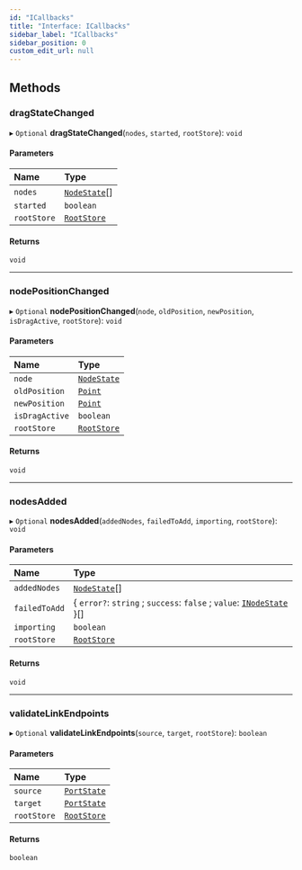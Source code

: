 ```yaml
---
id: "ICallbacks"
title: "Interface: ICallbacks"
sidebar_label: "ICallbacks"
sidebar_position: 0
custom_edit_url: null
---
```


## Methods

### dragStateChanged

▸ `Optional` **dragStateChanged**(`nodes`, `started`, `rootStore`): `void`

#### Parameters

| Name | Type |
| :------ | :------ |
| `nodes` | [`NodeState`](../classes/NodeState)[] |
| `started` | `boolean` |
| `rootStore` | [`RootStore`](../classes/RootStore) |

#### Returns

`void`

___

### nodePositionChanged

▸ `Optional` **nodePositionChanged**(`node`, `oldPosition`, `newPosition`, `isDragActive`, `rootStore`): `void`

#### Parameters

| Name | Type |
| :------ | :------ |
| `node` | [`NodeState`](../classes/NodeState) |
| `oldPosition` | [`Point`](../#point) |
| `newPosition` | [`Point`](../#point) |
| `isDragActive` | `boolean` |
| `rootStore` | [`RootStore`](../classes/RootStore) |

#### Returns

`void`

___

### nodesAdded

▸ `Optional` **nodesAdded**(`addedNodes`, `failedToAdd`, `importing`, `rootStore`): `void`

#### Parameters

| Name | Type |
| :------ | :------ |
| `addedNodes` | [`NodeState`](../classes/NodeState)[] |
| `failedToAdd` | { `error?`: `string` ; `success`: ``false`` ; `value`: [`INodeState`](INodeState)  }[] |
| `importing` | `boolean` |
| `rootStore` | [`RootStore`](../classes/RootStore) |

#### Returns

`void`

___

### validateLinkEndpoints

▸ `Optional` **validateLinkEndpoints**(`source`, `target`, `rootStore`): `boolean`

#### Parameters

| Name | Type |
| :------ | :------ |
| `source` | [`PortState`](../classes/PortState) |
| `target` | [`PortState`](../classes/PortState) |
| `rootStore` | [`RootStore`](../classes/RootStore) |

#### Returns

`boolean`
